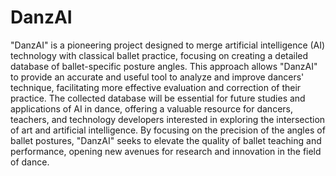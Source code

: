 # DanzAI
"DanzAI" is a pioneering project designed to merge artificial intelligence (AI) technology with classical ballet practice, focusing on creating a detailed database of ballet-specific posture angles. This approach allows "DanzAI" to provide an accurate and useful tool to analyze and improve dancers' technique, facilitating more effective evaluation and correction of their practice. The collected database will be essential for future studies and applications of AI in dance, offering a valuable resource for dancers, teachers, and technology developers interested in exploring the intersection of art and artificial intelligence. By focusing on the precision of the angles of ballet postures, "DanzAI" seeks to elevate the quality of ballet teaching and performance, opening new avenues for research and innovation in the field of dance.
